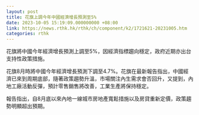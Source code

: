 ```yaml
---
layout: post
title: 花旗上調今年中國經濟增長預測至5%
date: 2023-10-05 15:19:09.000000000 +08:00
link: https://news.rthk.hk/rthk/ch/component/k2/1721621-20231005.htm
categories: rthk
---
```


花旗將中國今年經濟增長預測上調至5%，因經濟指標趨向穩定，政府近期亦出台支持性政策措施。

花旗8月時將中國今年經濟增長預測下調至4.7%。花旗在最新報告指出，中國經濟已來到周期底部，隨著政策趨勢升溫，市場關注內生需求會否回升，又提到，內地工廠活動反彈，預計零售銷售將改善，工業生產將保持穩定。

報告指出，自8月底以來內地一線城市房地產寬鬆措施以及房貸重新定價，政策趨勢明顯超出預期。
